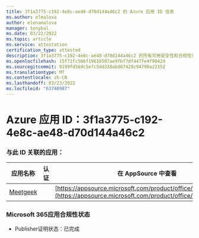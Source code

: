 ```yaml
---
title: 3f1a3775-c192-4e8c-ae48-d70d144a46c2 的 Azure 应用 ID 信息
ms.author: elmalova
author: elenamalova
manager: tonybal
ms.date: 03/22/2022
ms.topic: article
ms.service: attestation
certification_type: attested
description: 3f1a3775-c192-4e8c-ae48-d70d144a46c2 的所有可用安全性和合规性信息。
ms.openlocfilehash: 15f71fc566f19616507ae9fbf7df447fe4f9042d
ms.sourcegitcommit: 9199fd569c5e7c5dd338abd87428c94798a22352
ms.translationtype: MT
ms.contentlocale: zh-CN
ms.lasthandoff: 03/23/2022
ms.locfileid: "63748987"
---
```

# <a name="azure-app-id-3f1a3775-c192-4e8c-ae48-d70d144a46c2"></a>Azure 应用 ID：3f1a3775-c192-4e8c-ae48-d70d144a46c2


### <a name="apps-associated-with-this-id"></a>与此 ID 关联的应用：
| **应用名称** | **认证** | **在 AppSource 中查看** |
|--------------|---------------|-----------------------|
| [Meetgeek](../forward/WA200003720.md) |  | [https://appsource.microsoft.com/product/office/WA200003720](https://appsource.microsoft.com/product/office/WA200003720) |

### <a name="microsoft-365-app-compliance-status"></a>Microsoft 365应用合规性状态
- Publisher证明状态：已完成
